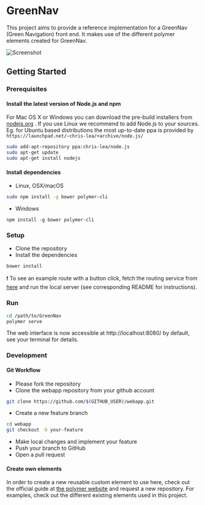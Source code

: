 # GreenNav

This project aims to provide a reference implementation for a GreenNav (Green Navigation) front end. It makes use of the different polymer elements created for GreenNav.

![Screenshot](https://cloud.githubusercontent.com/assets/1525818/20533581/59a74de4-b0de-11e6-99b6-b60918bd72a6.png)

## Getting Started 

### Prerequisites

#### Install the latest version of Node.js and npm 

  For Mac OS X or Windows you can download the pre-build installers from [nodejs.org](https://nodejs.org/en/download/) .
  If you use Linux we recommend to add Node.js to your sources. Eg. for Ubuntu based distributions the most up-to-date ppa
  is provided by `https://launchpad.net/~chris-lea/+archive/node.js/`

```zsh
sudo add-apt-repository ppa:chris-lea/node.js  
sudo apt-get update  
sudo apt-get install nodejs
```

#### Install dependencies

- Linux, OSX/macOS
```zsh
sudo npm install -g bower polymer-cli
```

- Windows
```
npm install -g bower polymer-cli
```

### Setup

- Clone the repository
- Install the dependencies
 
```zsh
bower install
```

:heavy_exclamation_mark: To see an example route with a button click, fetch the routing service from
[here](https://github.com/Greennav/service-routing) and run the local server (see corresponding 
README for instructions).

### Run

```zsh
cd /path/to/GreenNav
polymer serve
```

The web interface is now accessible at http://localhost:8080/ by default, see your terminal for details.

### Development

#### Git Workflow

- Please fork the repository
- Clone the webapp repository from your github account
```zsh
git clone https://github.com/$(GITHUB_USER)/webapp.git
```
- Create a new feature branch
```zsh
cd webapp
git checkout -b your-feature
```
- Make local changes and implement your feature 
- Push your branch to GitHub
- Open a pull request

#### Create own elements

In order to create a new reusable custom element to use here, check out the official guide at 
[the polymer   website](https://www.polymer-project.org/1.0/docs/start/reusableelements.html)
and request a new repository. For examples, check out the different existing elements used in
this project.
